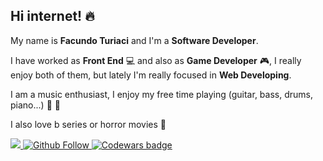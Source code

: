 ## Hi internet! :fire:

My name is **Facundo Turiaci** and I'm a **Software Developer**.

I have worked as **Front End** :computer: and also as **Game Developer** :video_game:, I really enjoy both of them, but lately I'm really focused in **Web Developing**. 

I am a music enthusiast, I enjoy my free time playing (guitar, bass, drums, piano...) 🎸 :guitar: 

I also love b series or horror movies :movie_camera:

<div>
  <a class="header-badge" target="_blank" href="https://www.linkedin.com/in/facu-turiaci/">
      <img src="https://img.shields.io/badge/style--5eba00.svg?label=LinkedIn&logo=linkedin&style=social">
  </a>
  <a class="header-badge" target="_blank" href="https://github.com/facuTuriaciDev">
      <img alt="Github Follow" src="https://img.shields.io/github/followers/facuTuriaciDev?label=follow&style=social">
  </a>
  <a class="header-badge" target="_blank" href="https://www.codewars.com/users/facuTuriaciDev">
      <img alt="Codewars badge" src="https://www.codewars.com/users/facuTuriaciDev/badges/micro">
  </a>
</div>
